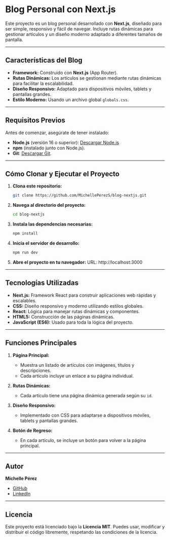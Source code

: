 # **Blog Personal con Next.js**

Este proyecto es un blog personal desarrollado con **Next.js**, diseñado para ser simple, responsivo y fácil de navegar. Incluye rutas dinámicas para gestionar artículos y un diseño moderno adaptado a diferentes tamaños de pantalla.

---

## **Características del Blog**
- **Framework:** Construido con **Next.js** (App Router).
- **Rutas Dinámicas:** Los artículos se gestionan mediante rutas dinámicas para facilitar la escalabilidad.
- **Diseño Responsivo:** Adaptado para dispositivos móviles, tablets y pantallas grandes.
- **Estilo Moderno:** Usando un archivo global `globals.css`.

---

## **Requisitos Previos**
Antes de comenzar, asegúrate de tener instalado:
- **Node.js** (versión 16 o superior): [Descargar Node.js](https://nodejs.org/)
- **npm** (instalado junto con Node.js).
- **Git**: [Descargar Git](https://git-scm.com/).

---

## **Cómo Clonar y Ejecutar el Proyecto**

1. **Clona este repositorio:**
   ```bash
   git clone https://github.com/MichellePerezS/blog-nextjs.git

2. **Navega al directorio del proyecto:**
   ```bash
   cd blog-nextjs
3. **Instala las dependencias necesarias:**
   ```bash
   npm install
4. **Inicia el servidor de desarrollo:**
   ```bash
   npm run dev
5. **Abre el proyecto en tu navegador:**
   URL: http://localhost:3000
   
---

## **Tecnologías Utilizadas**

- **Next.js:** Framework React para construir aplicaciones web rápidas y escalables.
- **CSS:** Diseño responsivo y moderno utilizando estilos globales.
- **React:** Lógica para manejar rutas dinámicas y componentes.
- **HTML5:** Construcción de las páginas dinámicas.
- **JavaScript (ES6):** Usado para toda la lógica del proyecto.

---

## **Funciones Principales**

1. **Página Principal:**
   - Muestra un listado de artículos con imágenes, títulos y descripciones.
   - Cada artículo incluye un enlace a su página individual.

2. **Rutas Dinámicas:**
   - Cada artículo tiene una página dinámica generada según su `id`.

3. **Diseño Responsivo:**
   - Implementado con CSS para adaptarse a dispositivos móviles, tablets y pantallas grandes.

4. **Botón de Regreso:**
   - En cada artículo, se incluye un botón para volver a la página principal.

---

## **Autor**

**Michelle Pérez**  
- [GitHub](https://github.com/MichellePerezS)  
- [LinkedIn](https://linkedin.com/in/MichellePerezS)

---

## **Licencia**

Este proyecto está licenciado bajo la **Licencia MIT**. Puedes usar, modificar y distribuir el código libremente, respetando las condiciones de la licencia.
